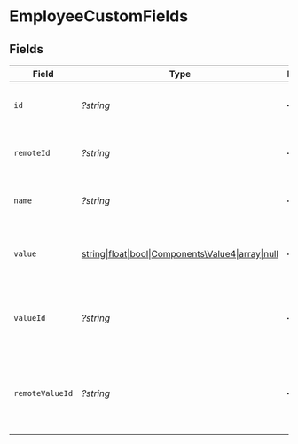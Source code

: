 # EmployeeCustomFields


## Fields

| Field                                                                                                  | Type                                                                                                   | Required                                                                                               | Description                                                                                            | Example                                                                                                |
| ------------------------------------------------------------------------------------------------------ | ------------------------------------------------------------------------------------------------------ | ------------------------------------------------------------------------------------------------------ | ------------------------------------------------------------------------------------------------------ | ------------------------------------------------------------------------------------------------------ |
| `id`                                                                                                   | *?string*                                                                                              | :heavy_minus_sign:                                                                                     | Unique identifier                                                                                      | 8187e5da-dc77-475e-9949-af0f1fa4e4e3                                                                   |
| `remoteId`                                                                                             | *?string*                                                                                              | :heavy_minus_sign:                                                                                     | Provider's unique identifier                                                                           | 8187e5da-dc77-475e-9949-af0f1fa4e4e3                                                                   |
| `name`                                                                                                 | *?string*                                                                                              | :heavy_minus_sign:                                                                                     | The name of the custom field.                                                                          | Training Completion Status                                                                             |
| `value`                                                                                                | [string\|float\|bool\|Components\Value4\|array\|null](../../Models/Components/EmployeeCustomFieldsValue.md) | :heavy_minus_sign:                                                                                     | The value associated with the custom field.                                                            | Completed                                                                                              |
| `valueId`                                                                                              | *?string*                                                                                              | :heavy_minus_sign:                                                                                     | The unique identifier for the value of the custom field.                                               | value_456                                                                                              |
| `remoteValueId`                                                                                        | *?string*                                                                                              | :heavy_minus_sign:                                                                                     | Provider's unique identifier for the value of the custom field.                                        | e3cb75bf-aa84-466e-a6c1-b8322b257a48                                                                   |